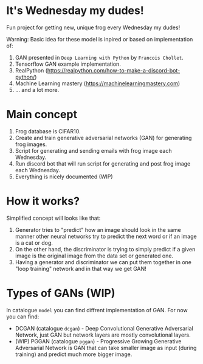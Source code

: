 # It's Wednesday my dudes!
Fun project for getting new, unique frog every Wednesday my dudes!

Warning: Basic idea for these model is inpired or based on implementation of:
1. GAN presented in `Deep Learning with Python` by `Francois Chollet`.
2. Tensorflow GAN example implementation.
3. RealPython (https://realpython.com/how-to-make-a-discord-bot-python/)
4. Machine Learning mastery (https://machinelearningmastery.com)
5. ... and a lot more.

# Main concept
1. Frog database is CIFAR10.
2. Create and train generative adversarial networks (GAN) for generating frog images.
3. Script for generating and sending emails with frog image each Wednesday.
4. Run discord bot that will run script for generating and post frog image each Wednesday.
5. Everything is nicely documented (WIP)

# How it works?
Simplified concept will looks like that:
1. Generator tries to "predict" how an image should look in the same manner other neural networks try to predict the next word or if an image is a cat or dog. 
2. On the other hand, the discriminator is trying to simply predict if a given image is the original image from the data set or generated one.
3. Having a generator and discriminator we can put them together in one "loop training" network and in that way we get GAN!

# Types of GANs (WIP)
In catalogue `model` you can find diffrent implementation of GAN. For now you can find:
* DCGAN (catalogue `dcgan`) - Deep Convolutional Generative Adversarial Network, just GAN but network layers are mostly convolutional layers.
* (WIP) PGGAN (catalogue `pggan`) - Progressive Growing Generative Adversarial Network is GAN that can take smaller image as input (during training) and predict much more bigger image.

